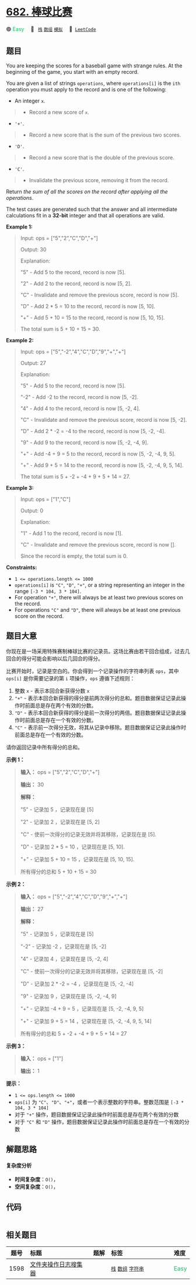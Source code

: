 # [682. 棒球比赛](https://leetcode.com/problems/baseball-game)

🟢 <font color=#15bd66>Easy</font>&emsp; 🔖&ensp; [`栈`](/tag/stack.md) [`数组`](/tag/array.md) [`模拟`](/tag/simulation.md)&emsp; 🔗&ensp;[`LeetCode`](https://leetcode.com/problems/baseball-game)

## 题目

You are keeping the scores for a baseball game with strange rules. At the
beginning of the game, you start with an empty record.

You are given a list of strings `operations`, where `operations[i]` is the
`ith` operation you must apply to the record and is one of the following:

  * An integer `x`. 
> 
> * Record a new score of `x`.
  * `'+'`. 
> 
> * Record a new score that is the sum of the previous two scores.
  * `'D'`. 
> 
> * Record a new score that is the double of the previous score.
  * `'C'`. 
> 
> * Invalidate the previous score, removing it from the record.

Return _the sum of all the scores on the record after applying all the
operations_.

The test cases are generated such that the answer and all intermediate
calculations fit in a **32-bit** integer and that all operations are valid.



**Example 1:**

> Input: ops = ["5","2","C","D","+"]
> 
> Output: 30
> 
> Explanation:
> 
> "5" - Add 5 to the record, record is now [5].
> 
> "2" - Add 2 to the record, record is now [5, 2].
> 
> "C" - Invalidate and remove the previous score, record is now [5].
> 
> "D" - Add 2 * 5 = 10 to the record, record is now [5, 10].
> 
> "+" - Add 5 + 10 = 15 to the record, record is now [5, 10, 15].
> 
> The total sum is 5 + 10 + 15 = 30.

**Example 2:**

> Input: ops = ["5","-2","4","C","D","9","+","+"]
> 
> Output: 27
> 
> Explanation:
> 
> "5" - Add 5 to the record, record is now [5].
> 
> "-2" - Add -2 to the record, record is now [5, -2].
> 
> "4" - Add 4 to the record, record is now [5, -2, 4].
> 
> "C" - Invalidate and remove the previous score, record is now [5, -2].
> 
> "D" - Add 2 * -2 = -4 to the record, record is now [5, -2, -4].
> 
> "9" - Add 9 to the record, record is now [5, -2, -4, 9].
> 
> "+" - Add -4 + 9 = 5 to the record, record is now [5, -2, -4, 9, 5].
> 
> "+" - Add 9 + 5 = 14 to the record, record is now [5, -2, -4, 9, 5, 14].
> 
> The total sum is 5 + -2 + -4 + 9 + 5 + 14 = 27.

**Example 3:**

> Input: ops = ["1","C"]
> 
> Output: 0
> 
> Explanation:
> 
> "1" - Add 1 to the record, record is now [1].
> 
> "C" - Invalidate and remove the previous score, record is now [].
> 
> Since the record is empty, the total sum is 0.

**Constraints:**

  * `1 <= operations.length <= 1000`
  * `operations[i]` is `"C"`, `"D"`, `"+"`, or a string representing an integer in the range `[-3 * 104, 3 * 104]`.
  * For operation `"+"`, there will always be at least two previous scores on the record.
  * For operations `"C"` and `"D"`, there will always be at least one previous score on the record.


## 题目大意

你现在是一场采用特殊赛制棒球比赛的记录员。这场比赛由若干回合组成，过去几回合的得分可能会影响以后几回合的得分。

比赛开始时，记录是空白的。你会得到一个记录操作的字符串列表 `ops`，其中 `ops[i]` 是你需要记录的第 `i` 项操作，`ops` 遵循下述规则：

  1. 整数 `x` \- 表示本回合新获得分数 `x`
  2. `"+"` \- 表示本回合新获得的得分是前两次得分的总和。题目数据保证记录此操作时前面总是存在两个有效的分数。
  3. `"D"` \- 表示本回合新获得的得分是前一次得分的两倍。题目数据保证记录此操作时前面总是存在一个有效的分数。
  4. `"C"` \- 表示前一次得分无效，将其从记录中移除。题目数据保证记录此操作时前面总是存在一个有效的分数。

请你返回记录中所有得分的总和。

**示例 1：**

> 
> 
> 
> 
> 
> **输入：** ops = ["5","2","C","D","+"]
> 
> **输出：** 30
> 
> **解释：**
> 
> "5" - 记录加 5 ，记录现在是 [5]
> 
> "2" - 记录加 2 ，记录现在是 [5, 2]
> 
> "C" - 使前一次得分的记录无效并将其移除，记录现在是 [5].
> 
> "D" - 记录加 2 * 5 = 10 ，记录现在是 [5, 10].
> 
> "+" - 记录加 5 + 10 = 15 ，记录现在是 [5, 10, 15].
> 
> 所有得分的总和 5 + 10 + 15 = 30
> 
> 

**示例 2：**

> 
> 
> 
> 
> 
> **输入：** ops = ["5","-2","4","C","D","9","+","+"]
> 
> **输出：** 27
> 
> **解释：**
> 
> "5" - 记录加 5 ，记录现在是 [5]
> 
> "-2" - 记录加 -2 ，记录现在是 [5, -2]
> 
> "4" - 记录加 4 ，记录现在是 [5, -2, 4]
> 
> "C" - 使前一次得分的记录无效并将其移除，记录现在是 [5, -2]
> 
> "D" - 记录加 2 * -2 = -4 ，记录现在是 [5, -2, -4]
> 
> "9" - 记录加 9 ，记录现在是 [5, -2, -4, 9]
> 
> "+" - 记录加 -4 + 9 = 5 ，记录现在是 [5, -2, -4, 9, 5]
> 
> "+" - 记录加 9 + 5 = 14 ，记录现在是 [5, -2, -4, 9, 5, 14]
> 
> 所有得分的总和 5 + -2 + -4 + 9 + 5 + 14 = 27
> 
> 

**示例 3：**

> 
> 
> 
> 
> 
> **输入：** ops = ["1"]
> 
> **输出：** 1
> 
> 

**提示：**

  * `1 <= ops.length <= 1000`
  * `ops[i]` 为 `"C"`、`"D"`、`"+"`，或者一个表示整数的字符串。整数范围是 `[-3 * 104, 3 * 104]`
  * 对于 `"+"` 操作，题目数据保证记录此操作时前面总是存在两个有效的分数
  * 对于 `"C"` 和 `"D"` 操作，题目数据保证记录此操作时前面总是存在一个有效的分数


## 解题思路

#### 复杂度分析

- **时间复杂度**：`O()`，
- **空间复杂度**：`O()`，

## 代码

```javascript

```

## 相关题目

<!-- prettier-ignore -->
| 题号 | 标题 | 题解 | 标签 | 难度 |
| :------: | :------ | :------: | :------ | :------ |
| 1598 | [文件夹操作日志搜集器](https://leetcode.com/problems/crawler-log-folder) |  |  [`栈`](/tag/stack.md) [`数组`](/tag/array.md) [`字符串`](/tag/string.md) | <font color=#15bd66>Easy</font> |

<style>
.blue {
    background-color: #096dd9;
    padding: 0.25rem 0.5rem;
    margin: 0;
    font-size: 0.85em;
    border-radius: 3px;
    color: white;
    font-weight: 500;
}
table th:first-of-type { width: 10%; }
table th:nth-of-type(2) { width: 35%; }
table th:nth-of-type(3) { width: 10%; }
table th:nth-of-type(4) { width: 35%; }
table th:nth-of-type(5) { width: 10%; }
</style>
